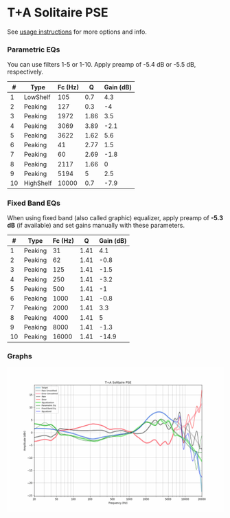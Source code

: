 # T+A Solitaire PSE
See [usage instructions](https://github.com/jaakkopasanen/AutoEq#usage) for more options and info.

### Parametric EQs
You can use filters 1-5 or 1-10. Apply preamp of -5.4 dB or -5.5 dB, respectively.

|   # | Type      |   Fc (Hz) |    Q |   Gain (dB) |
|-----|-----------|-----------|------|-------------|
|   1 | LowShelf  |       105 | 0.7  |         4.3 |
|   2 | Peaking   |       127 | 0.3  |        -4   |
|   3 | Peaking   |      1972 | 1.86 |         3.5 |
|   4 | Peaking   |      3069 | 3.89 |        -2.1 |
|   5 | Peaking   |      3622 | 1.62 |         5.6 |
|   6 | Peaking   |        41 | 2.77 |         1.5 |
|   7 | Peaking   |        60 | 2.69 |        -1.8 |
|   8 | Peaking   |      2117 | 1.66 |         0   |
|   9 | Peaking   |      5194 | 5    |         2.5 |
|  10 | HighShelf |     10000 | 0.7  |        -7.9 |

### Fixed Band EQs
When using fixed band (also called graphic) equalizer, apply preamp of **-5.3 dB** (if available) and set gains manually with these parameters.

|   # | Type    |   Fc (Hz) |    Q |   Gain (dB) |
|-----|---------|-----------|------|-------------|
|   1 | Peaking |        31 | 1.41 |         4.1 |
|   2 | Peaking |        62 | 1.41 |        -0.8 |
|   3 | Peaking |       125 | 1.41 |        -1.5 |
|   4 | Peaking |       250 | 1.41 |        -3.2 |
|   5 | Peaking |       500 | 1.41 |        -1   |
|   6 | Peaking |      1000 | 1.41 |        -0.8 |
|   7 | Peaking |      2000 | 1.41 |         3.3 |
|   8 | Peaking |      4000 | 1.41 |         5   |
|   9 | Peaking |      8000 | 1.41 |        -1.3 |
|  10 | Peaking |     16000 | 1.41 |       -14.9 |

### Graphs
![](./T+A%20Solitaire%20PSE.png)
